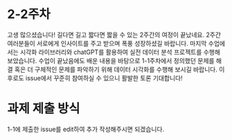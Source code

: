 # 2-2주차

고생 많으셨습니다! 길다면 길고 짧다면 짧을 수 있는 2주간의 여정이 끝났네요. 2주간 여러분들이 서로에게 인사이트를 주고 받으며 폭풍 성장하셨길 바랍니다. 마지막 수업에서는 시각화 라이브러리와 chatGPT를 활용하여 실전 데이터 분석 프로젝트를 수행해보았습니다. 수업이 끝났음에도 배운 내용을 바탕으로 1-1주차에서 정의했던 문제를 해결 혹은 더 구체적인 문제를 파악하기 위해 데이터 시각화를 수행해 보시길 바랍니다. 이후로도 issue에서 꾸준히 참여하실 수 있으니 활발한 토론 기대합니다!


# 과제 제출 방식

1-1에 제출한 issue를 edit하여 추가 작성해주시면 되겠습니다.